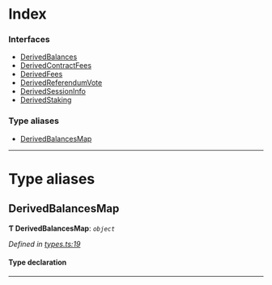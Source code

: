 

# Index

### Interfaces

* [DerivedBalances](../interfaces/_types_.derivedbalances.md)
* [DerivedContractFees](../interfaces/_types_.derivedcontractfees.md)
* [DerivedFees](../interfaces/_types_.derivedfees.md)
* [DerivedReferendumVote](../interfaces/_types_.derivedreferendumvote.md)
* [DerivedSessionInfo](../interfaces/_types_.derivedsessioninfo.md)
* [DerivedStaking](../interfaces/_types_.derivedstaking.md)

### Type aliases

* [DerivedBalancesMap](_types_.md#derivedbalancesmap)

---

# Type aliases

<a id="derivedbalancesmap"></a>

##  DerivedBalancesMap

**Ƭ DerivedBalancesMap**: *`object`*

*Defined in [types.ts:19](https://github.com/polkadot-js/api/blob/acaca67/packages/api-derive/src/types.ts#L19)*

#### Type declaration

[index: `string`]: [DerivedBalances](../interfaces/_types_.derivedbalances.md)

___

